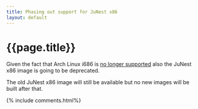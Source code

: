 ```yaml
---
title: Phasing out support for JuNest x86
layout: default
---
```


{{page.title}}
==============
Given the fact that Arch Linux i686 is
[no longer supported](https://www.archlinux.org/news/phasing-out-i686-support/)
also the JuNest x86 image is going to be deprecated.

The old JuNest x86 image will still be available but no new images
will be built after that.
<!--more-->

{% include comments.html%}

